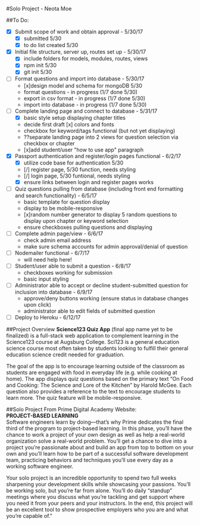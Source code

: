 #Solo Project - Neota Moe

##To Do:  


* [x] Submit scope of work and obtain approval - 5/30/17
	- [x] submitted 5/30
	- [x] to do list created 5/30
* [x] Initial file structure, server up, routes set up - 5/30/17
	- [x] include folders for models, modules, routes, views
	- [x] npm init 5/30
	- [x] git init 5/30
* [ ] Format questions and import into database - 5/30/17 
	- [x]design model and schema for mongoDB 5/30
	- format questions - in progress (1/7 done 5/30)
	- export in csv format - in progress (1/7 done 5/30)
	- import into database -  in progress (1/7 done 5/30)
* [ ] Complete landing page and connect to database - 5/31/17 
	- [x] basic style setup displaying chapter titles
	- decide first draft [x] colors and fonts
	- checkbox for keyword/tags functional (but not yet displaying)
	- ??separate landing page into 2 views for question selection via checkbox or chapter 
	- [x]add student/user "how to use app" paragraph
* [x] Passport authentication and register/login pages functional - 6/2/17 
	- [x] utilize code base for authentication 5/30
	- [/] register page, 5/30 function, needs styling
	- [/] login page, 5/30 funtional, needs styling
	- [x] ensure links between login and register pages works
* [ ] Quiz questions pulling from database (including front end formatting and search functionality) - 6/5/17 
	- basic template for question display
	- display to be mobile-responsive
	- [x]random number generator to display 5 random questions to display upon chapter or keyword selection
	- ensure checkboxes pulling questions and displaying
* [ ] Complete admin page/view - 6/6/17   
	- check admin email address
	- make sure schema accounts for admin approval/denial of question
* [ ] Nodemailer functional - 6/7/17
	- will need help here!
* [ ] Student/user able to submit a question - 6/8/17  
	- checkboxes working for submission
	- basic input styling
* [ ] Administrator able to accept or decline student-submitted question for inclusion into database - 6/9/17    
	- approve/deny buttons working (ensure status in database changes upon click)
	- administrator able to edit fields of submitted question
* [ ] Deploy to Heroku - 6/12/17

##Project Overview
**Science123 Quiz App** (final app name yet to be finalized) is a full-stack web application to complement learning in the Science123 course at Augsburg College.  Sci123 is a general education science course most often taken by students looking to fulfill their general education science credit needed for graduation.  

The goal of the app is to encourage learning outside of the classroom as students are engaged with food in everyday life (e.g. while cooking at home).  The app displays quiz questions based on the primary text “On Food and Cooking: The Science and Lore of the Kitchen” by Harold McGee.  Each question also provides a reference to the text to encourage students to learn more.  The quiz feature will be mobile-responsive.

##Solo Project
From Prime Digital Academy Website:   
**PROJECT-BASED LEARNING**   
Software engineers learn by doing—that’s why Prime dedicates the final third of the program to project-based learning. In this phase, you’ll have the chance to work a project of your own design as well as help a real-world organization solve a real-world problem. You’ll get a chance to dive into a project you’re passionate about and build an app from top to bottom on your own and you’ll learn how to be part of a successful software development team, practicing behaviors and techniques you’ll use every day as a working software engineer.    

Your solo project is an incredible opportunity to spend two full weeks sharpening your development skills while showcasing your passions. You’ll be working solo, but you’re far from alone. You’ll do daily “standup” meetings where you discuss what you’re tackling and get support where you need it from your peers and your instructors. In the end, this project will be an excellent tool to show prospective employers who you are and what you’re capable of."


